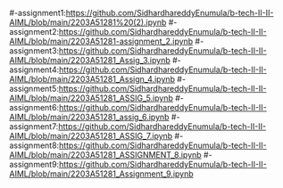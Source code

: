 #-assignment1:https://github.com/SidhardhareddyEnumula/b-tech-II-II-AIML/blob/main/2203A51281%20(2).ipynb
#-assignment2:https://github.com/SidhardhareddyEnumula/b-tech-II-II-AIML/blob/main/2203A51281-assignment_2.ipynb
#-assignment3:https://github.com/SidhardhareddyEnumula/b-tech-II-II-AIML/blob/main/2203A51281_Assig_3.ipynb
#-assignment4:https://github.com/SidhardhareddyEnumula/b-tech-II-II-AIML/blob/main/2203A51281_Assign_4.ipynb
#-assignment5:https://github.com/SidhardhareddyEnumula/b-tech-II-II-AIML/blob/main/2203A51281_ASSIG_5.ipynb
#-assignment6:https://github.com/SidhardhareddyEnumula/b-tech-II-II-AIML/blob/main/2203A51281_assig_6.ipynb
#-assignment7:https://github.com/SidhardhareddyEnumula/b-tech-II-II-AIML/blob/main/2203A51281_ASSIG_7.ipynb
#-assignment8:https://github.com/SidhardhareddyEnumula/b-tech-II-II-AIML/blob/main/2203A51281_ASSIGNMENT_8.ipynb
#-assignment9:https://github.com/SidhardhareddyEnumula/b-tech-II-II-AIML/blob/main/2203A51281_Assignment_9.ipynb
